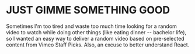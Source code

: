 # JUST GIMME SOMETHING GOOD

Sometimes I'm too tired and waste too much time looking for a random video to watch while doing other things (like eating dinner -- bachelor life), so I wanted an easy way to deliver a random video based on pre-selected content from Vimeo Staff Picks. Also, an excuse to better understand React.